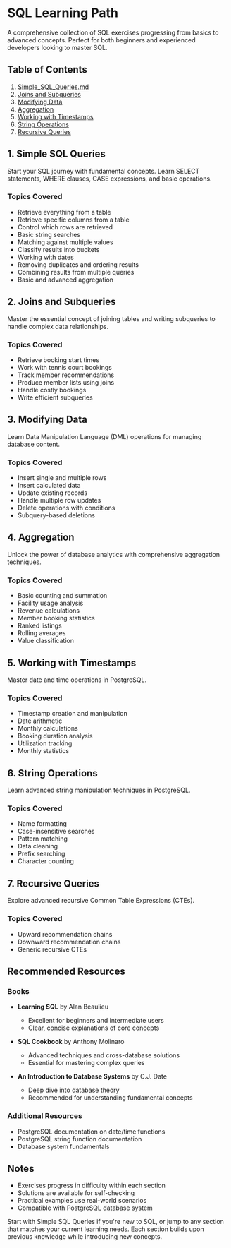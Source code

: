 # SQL Learning Path

A comprehensive collection of SQL exercises progressing from basics to advanced concepts. Perfect for both beginners and experienced developers looking to master SQL.

## Table of Contents

1. [Simple_SQL_Queries.md](Simple_SQL_Queries.md)
2. [Joins and Subqueries](#joins-and-subqueries)
3. [Modifying Data](#modifying-data)
4. [Aggregation](#aggregation)
5. [Working with Timestamps](#working-with-timestamps)
6. [String Operations](#string-operations)
7. [Recursive Queries](#recursive-queries)

## 1. Simple SQL Queries

Start your SQL journey with fundamental concepts. Learn SELECT statements, WHERE clauses, CASE expressions, and basic operations.

### Topics Covered
- Retrieve everything from a table
- Retrieve specific columns from a table
- Control which rows are retrieved
- Basic string searches
- Matching against multiple values
- Classify results into buckets
- Working with dates
- Removing duplicates and ordering results
- Combining results from multiple queries
- Basic and advanced aggregation

## 2. Joins and Subqueries

Master the essential concept of joining tables and writing subqueries to handle complex data relationships.

### Topics Covered
- Retrieve booking start times
- Work with tennis court bookings
- Track member recommendations
- Produce member lists using joins
- Handle costly bookings
- Write efficient subqueries

## 3. Modifying Data

Learn Data Manipulation Language (DML) operations for managing database content.

### Topics Covered
- Insert single and multiple rows
- Insert calculated data
- Update existing records
- Handle multiple row updates
- Delete operations with conditions
- Subquery-based deletions

## 4. Aggregation

Unlock the power of database analytics with comprehensive aggregation techniques.

### Topics Covered
- Basic counting and summation
- Facility usage analysis
- Revenue calculations
- Member booking statistics
- Ranked listings
- Rolling averages
- Value classification

## 5. Working with Timestamps

Master date and time operations in PostgreSQL.

### Topics Covered
- Timestamp creation and manipulation
- Date arithmetic
- Monthly calculations
- Booking duration analysis
- Utilization tracking
- Monthly statistics

## 6. String Operations

Learn advanced string manipulation techniques in PostgreSQL.

### Topics Covered
- Name formatting
- Case-insensitive searches
- Pattern matching
- Data cleaning
- Prefix searching
- Character counting

## 7. Recursive Queries

Explore advanced recursive Common Table Expressions (CTEs).

### Topics Covered
- Upward recommendation chains
- Downward recommendation chains
- Generic recursive CTEs

## Recommended Resources

### Books
- **Learning SQL** by Alan Beaulieu
  - Excellent for beginners and intermediate users
  - Clear, concise explanations of core concepts

- **SQL Cookbook** by Anthony Molinaro
  - Advanced techniques and cross-database solutions
  - Essential for mastering complex queries

- **An Introduction to Database Systems** by C.J. Date
  - Deep dive into database theory
  - Recommended for understanding fundamental concepts

### Additional Resources
- PostgreSQL documentation on date/time functions
- PostgreSQL string function documentation
- Database system fundamentals

## Notes

- Exercises progress in difficulty within each section
- Solutions are available for self-checking
- Practical examples use real-world scenarios
- Compatible with PostgreSQL database system

Start with Simple SQL Queries if you're new to SQL, or jump to any section that matches your current learning needs. Each section builds upon previous knowledge while introducing new concepts.
